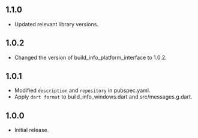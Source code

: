 ## 1.1.0

- Updated relevant library versions.

## 1.0.2

- Changed the version of build_info_platform_interface to 1.0.2.

## 1.0.1

- Modified `description` and `repository` in pubspec.yaml.
- Apply `dart format` to build_info_windows.dart and src/messages.g.dart.

## 1.0.0

- Initial release.
